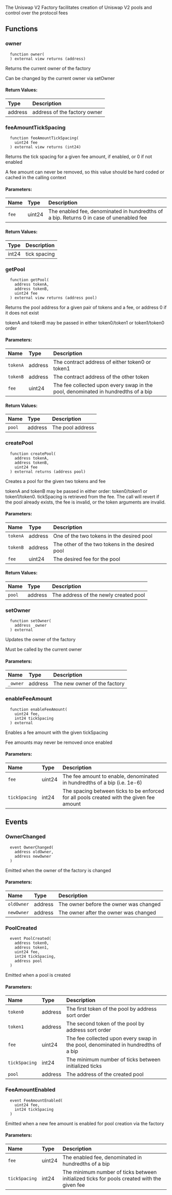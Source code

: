 The Uniswap V2 Factory facilitates creation of Uniswap V2 pools and control over the protocol fees

## Functions

### owner

```solidity
  function owner(
  ) external view returns (address)
```

Returns the current owner of the factory

Can be changed by the current owner via setOwner

#### Return Values:

| Type    | Description                  |
| :------ | :--------------------------- |
| address | address of the factory owner |

### feeAmountTickSpacing

```solidity
  function feeAmountTickSpacing(
    uint24 fee
  ) external view returns (int24)
```

Returns the tick spacing for a given fee amount, if enabled, or 0 if not enabled

A fee amount can never be removed, so this value should be hard coded or cached in the calling context

#### Parameters:

| Name  | Type   | Description                                                                             |
| :---- | :----- | :-------------------------------------------------------------------------------------- |
| `fee` | uint24 | The enabled fee, denominated in hundredths of a bip. Returns 0 in case of unenabled fee |

#### Return Values:

| Type  | Description  |
| :---- | :----------- |
| int24 | tick spacing |

### getPool

```solidity
  function getPool(
    address tokenA,
    address tokenB,
    uint24 fee
  ) external view returns (address pool)
```

Returns the pool address for a given pair of tokens and a fee, or address 0 if it does not exist

tokenA and tokenB may be passed in either token0/token1 or token1/token0 order

#### Parameters:

| Name     | Type    | Description                                                                       |
| :------- | :------ | :-------------------------------------------------------------------------------- |
| `tokenA` | address | The contract address of either token0 or token1                                   |
| `tokenB` | address | The contract address of the other token                                           |
| `fee`    | uint24  | The fee collected upon every swap in the pool, denominated in hundredths of a bip |

#### Return Values:

| Name   | Type    | Description      |
| :----- | :------ | :--------------- |
| `pool` | address | The pool address |

### createPool

```solidity
  function createPool(
    address tokenA,
    address tokenB,
    uint24 fee
  ) external returns (address pool)
```

Creates a pool for the given two tokens and fee

tokenA and tokenB may be passed in either order: token0/token1 or token1/token0. tickSpacing is retrieved
from the fee. The call will revert if the pool already exists, the fee is invalid, or the token arguments
are invalid.

#### Parameters:

| Name     | Type    | Description                                     |
| :------- | :------ | :---------------------------------------------- |
| `tokenA` | address | One of the two tokens in the desired pool       |
| `tokenB` | address | The other of the two tokens in the desired pool |
| `fee`    | uint24  | The desired fee for the pool                    |

#### Return Values:

| Name   | Type    | Description                           |
| :----- | :------ | :------------------------------------ |
| `pool` | address | The address of the newly created pool |

### setOwner

```solidity
  function setOwner(
    address _owner
  ) external
```

Updates the owner of the factory

Must be called by the current owner

#### Parameters:

| Name     | Type    | Description                  |
| :------- | :------ | :--------------------------- |
| `_owner` | address | The new owner of the factory |

### enableFeeAmount

```solidity
  function enableFeeAmount(
    uint24 fee,
    int24 tickSpacing
  ) external
```

Enables a fee amount with the given tickSpacing

Fee amounts may never be removed once enabled

#### Parameters:

| Name          | Type   | Description                                                                              |
| :------------ | :----- | :--------------------------------------------------------------------------------------- |
| `fee`         | uint24 | The fee amount to enable, denominated in hundredths of a bip (i.e. 1e-6)                 |
| `tickSpacing` | int24  | The spacing between ticks to be enforced for all pools created with the given fee amount |

## Events

### OwnerChanged

```solidity
  event OwnerChanged(
    address oldOwner,
    address newOwner
  )
```

Emitted when the owner of the factory is changed

#### Parameters:

| Name       | Type    | Description                            |
| :--------- | :------ | :------------------------------------- |
| `oldOwner` | address | The owner before the owner was changed |
| `newOwner` | address | The owner after the owner was changed  |

### PoolCreated

```solidity
  event PoolCreated(
    address token0,
    address token1,
    uint24 fee,
    int24 tickSpacing,
    address pool
  )
```

Emitted when a pool is created

#### Parameters:

| Name          | Type    | Description                                                                       |
| :------------ | :------ | :-------------------------------------------------------------------------------- |
| `token0`      | address | The first token of the pool by address sort order                                 |
| `token1`      | address | The second token of the pool by address sort order                                |
| `fee`         | uint24  | The fee collected upon every swap in the pool, denominated in hundredths of a bip |
| `tickSpacing` | int24   | The minimum number of ticks between initialized ticks                             |
| `pool`        | address | The address of the created pool                                                   |

### FeeAmountEnabled

```solidity
  event FeeAmountEnabled(
    uint24 fee,
    int24 tickSpacing
  )
```

Emitted when a new fee amount is enabled for pool creation via the factory

#### Parameters:

| Name          | Type   | Description                                                                                |
| :------------ | :----- | :----------------------------------------------------------------------------------------- |
| `fee`         | uint24 | The enabled fee, denominated in hundredths of a bip                                        |
| `tickSpacing` | int24  | The minimum number of ticks between initialized ticks for pools created with the given fee |
